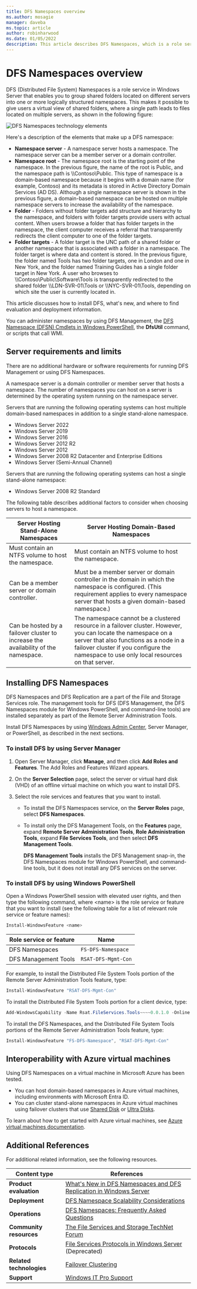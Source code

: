 ```yaml
---
title: DFS Namespaces overview
ms.author: mosagie
manager: daveba
ms.topic: article
author: robinharwood
ms.date: 01/05/2022
description: This article describes DFS Namespaces, which is a role service in Windows Server enabling you to group shared folders located on different servers into one or more logically structured namespaces.
---
```

# DFS Namespaces overview

DFS (Distributed File System) Namespaces is a role service in Windows Server that enables you to group shared folders located on different servers into one or more logically structured namespaces. This makes it possible to give users a virtual view of shared folders, where a single path leads to files located on multiple servers, as shown in the following figure:

![DFS Namespaces technology elements](media/dfs-overview.png)

Here's a description of the elements that make up a DFS namespace:

- **Namespace server** - A namespace server hosts a namespace. The namespace server can be a member server or a domain controller.
- **Namespace root** - The namespace root is the starting point of the namespace. In the previous figure, the name of the root is Public, and the namespace path is \\\\Contoso\\Public. This type of namespace is a domain-based namespace because it begins with a domain name (for example, Contoso) and its metadata is stored in Active Directory Domain Services (AD DS). Although a single namespace server is shown in the previous figure, a domain-based namespace can be hosted on multiple namespace servers to increase the availability of the namespace.
- **Folder** - Folders without folder targets add structure and hierarchy to the namespace, and folders with folder targets provide users with actual content. When users browse a folder that has folder targets in the namespace, the client computer receives a referral that transparently redirects the client computer to one of the folder targets.
- **Folder targets** - A folder target is the UNC path of a shared folder or another namespace that is associated with a folder in a namespace. The folder target is where data and content is stored. In the previous figure, the folder named Tools has two folder targets, one in London and one in New York, and the folder named Training Guides has a single folder target in New York. A user who browses to \\\\Contoso\\Public\\Software\\Tools is transparently redirected to the shared folder \\\\LDN-SVR-01\\Tools or \\\\NYC-SVR-01\\Tools, depending on which site the user is currently located in.

This article discusses how to install DFS, what's new, and where to find evaluation and deployment information.

You can administer namespaces by using DFS Management, the [DFS Namespace (DFSN) Cmdlets in Windows PowerShell](/powershell/module/dfsn/), the **DfsUtil** command, or scripts that call WMI.

## Server requirements and limits

There are no additional hardware or software requirements for running DFS Management or using DFS Namespaces.

A namespace server is a domain controller or member server that hosts a namespace. The number of namespaces you can host on a server is determined by the operating system running on the namespace server.

Servers that are running the following operating systems can host multiple domain-based namespaces in addition to a single stand-alone namespace.

- Windows Server 2022
- Windows Server 2019
- Windows Server 2016
- Windows Server 2012 R2
- Windows Server 2012
- Windows Server 2008 R2 Datacenter and Enterprise Editions
- Windows Server (Semi-Annual Channel)

Servers that are running the following operating systems can host a single stand-alone namespace:

- Windows Server 2008 R2 Standard

The following table describes additional factors to consider when choosing servers to host a namespace.

| Server Hosting Stand-Alone Namespaces | Server Hosting Domain-Based Namespaces |
| ---                                   |        ---                                |
| Must contain an NTFS volume to host the namespace.|Must contain an NTFS volume to host the namespace. |
| Can be a member server or domain controller.|Must be a member server or domain controller in the domain in which the namespace is configured. (This requirement applies to every namespace server that hosts a given domain-based namespace.) |
| Can be hosted by a failover cluster to increase the availability of the namespace.|The namespace cannot be a clustered resource in a failover cluster. However, you can locate the namespace on a server that also functions as a node in a failover cluster if you configure the namespace to use only local resources on that server. |

## Installing DFS Namespaces

DFS Namespaces and DFS Replication are a part of the File and Storage Services role. The management tools for DFS (DFS Management, the DFS Namespaces module for Windows PowerShell, and command-line tools) are installed separately as part of the Remote Server Administration Tools.

Install DFS Namespaces by using [Windows Admin Center](../../manage/windows-admin-center/overview.md), Server Manager, or PowerShell, as described in the next sections.

### To install DFS by using Server Manager

1. Open Server Manager, click **Manage**, and then click **Add Roles and Features**. The Add Roles and Features Wizard appears.

2. On the **Server Selection** page, select the server or virtual hard disk (VHD) of an offline virtual machine on which you want to install DFS.

3. Select the role services and features that you want to install.

    - To install the DFS Namespaces service, on the **Server Roles** page, select **DFS Namespaces**.

    - To install only the DFS Management Tools, on the **Features** page, expand **Remote Server Administration Tools**, **Role Administration Tools**, expand **File Services Tools**, and then select **DFS Management Tools**.

         **DFS Management Tools** installs the DFS Management snap-in, the DFS Namespaces module for Windows PowerShell, and command-line tools, but it does not install any DFS services on the server.

### To install DFS by using Windows PowerShell

Open a Windows PowerShell session with elevated user rights, and then type the following command, where <name\> is the role service or feature that you want to install (see the following table for a list of relevant role service or feature names):

```PowerShell
Install-WindowsFeature <name>
```

| Role service or feature | Name |
| ----------------------- | ---- |
| DFS Namespaces          | `FS-DFS-Namespace` |
| DFS Management Tools    | `RSAT-DFS-Mgmt-Con` |

For example, to install the Distributed File System Tools portion of the Remote Server Administration Tools feature, type:

```PowerShell
Install-WindowsFeature "RSAT-DFS-Mgmt-Con"
```

To install the Distributed File System Tools portion for a client device, type:

```PowerShell
Add-WindowsCapability -Name Rsat.FileServices.Tools~~~~0.0.1.0 -Online
```

To install the DFS Namespaces, and the Distributed File System Tools portions of the Remote Server Administration Tools feature, type:

```PowerShell
Install-WindowsFeature "FS-DFS-Namespace", "RSAT-DFS-Mgmt-Con"
```

## Interoperability with Azure virtual machines

Using DFS Namespaces on a virtual machine in Microsoft Azure has been tested.

- You can host domain-based namespaces in Azure virtual machines, including environments with Microsoft Entra ID.
- You can cluster stand-alone namespaces in Azure virtual machines using failover clusters that use [Shared Disk](/azure/virtual-machines/disks-shared) or [Ultra Disks](/azure/virtual-machines/disks-enable-ultra-ssd).

To learn about how to get started with Azure virtual machines, see [Azure virtual machines documentation](/azure/virtual-machines/).

## Additional References

For additional related information, see the following resources.

| Content type        | References |
| ------------------  | ----------------|
| **Product evaluation** | [What's New in DFS Namespaces and DFS Replication in Windows Server](/previous-versions/windows/it-pro/windows-server-2012-R2-and-2012/dn281957(v=ws.11)) |
| **Deployment**    | [DFS Namespace Scalability Considerations](https://techcommunity.microsoft.com/t5/storage-at-microsoft/dfs-namespace-scalability-considerations/ba-p/424485) |
| **Operations**    | [DFS Namespaces: Frequently Asked Questions](/previous-versions/windows/it-pro/windows-server-2008-R2-and-2008/ee404780(v=ws.10)) |
| **Community resources** | [The File Services and Storage TechNet Forum](/answers/topics/windows-server-storage.html) |
| **Protocols**        | [File Services Protocols in Windows Server](/openspecs/windows_protocols/MS-WINPROTLP/df36f95e-6a6b-48d6-a3ae-35a17674f546) (Deprecated) |
| **Related technologies** | [Failover Clustering](../../failover-clustering/failover-clustering-overview.md)|
| **Support** | [Windows IT Pro Support](https://www.microsoft.com/itpro/windows/support)|
